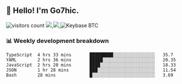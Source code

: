 ## 👋 Hello! I'm Go7hic.

 ![visitors count](https://visitors-by-url-pls-dont-use-this-in-your-repo.vercel.app/Go7hic-github-readme)
 <a href="https://twitter.com/Go7hic">
    <img src="https://img.shields.io/badge/-@Go7hic-1ca0f1?style=flat-square&labelColor=1ca0f1&logo=twitter&logoColor=white&link=https://twitter.com/Go7hic">
   <a/>
   <a href="mailto:gtfx0209@gmail.com">
    <img src="https://img.shields.io/badge/-gtfx0209@gmail.com-c14438?style=flat-square&logo=Gmail&logoColor=white&link=mailto:gtfx0209@gmail.com">
   <a/>
    ![Keybase BTC](https://img.shields.io/keybase/btc/Go7hic)
 <!--
🔭 I’m currently working
🌱 I’m currently learning
💬 Ask me about 
📫 How to reach me: 
⚡ Fun fact: 
-->
 <!--
![My Github Stats](https://github-readme-stats.vercel.app/api?username=Go7hic&show_icons=true&count_private=true)

-->

### 📊 Weekly development breakdown
<!--START_SECTION:waka-->
```text
TypeScript  4 hrs 33 mins       █████████░░░░░░░░░░░░░░░░   35.7 
YAML        2 hrs 36 mins       █████░░░░░░░░░░░░░░░░░░░░   20.35 
JavaScript  2 hrs 20 mins       ████░░░░░░░░░░░░░░░░░░░░░   18.33 
JSON        1 hr 28 mins        ███░░░░░░░░░░░░░░░░░░░░░░   11.54 
Bash        28 mins             █░░░░░░░░░░░░░░░░░░░░░░░░   3.69
```
<!--END_SECTION:waka-->

